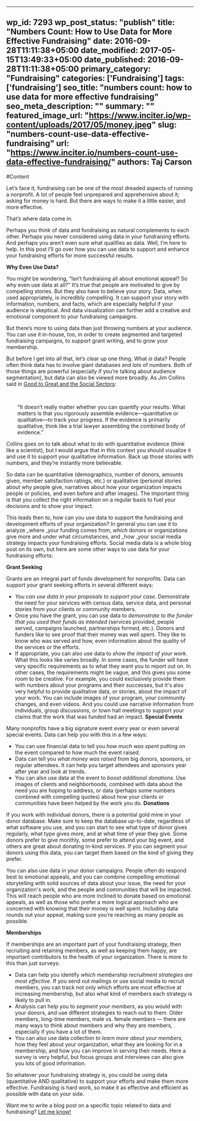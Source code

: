 
---
wp_id: 7293
wp_post_status: "publish" 
title: "Numbers Count: How to Use Data for More Effective Fundraising"
date: 2016-09-28T11:11:38+05:00
date_modified: 2017-05-15T13:49:33+05:00
date_published: 2016-09-28T11:11:38+05:00
primary_category: "Fundraising"
categories: ['Fundraising'] 
tags: ['fundraising']
seo_title: "numbers count: how to use data for more effective fundraising"
seo_meta_description: ""
summary: ""
featured_image_url: "https://www.inciter.io/wp-content/uploads/2017/05/money.jpeg"
slug: "numbers-count-use-data-effective-fundraising"
url: "https://www.inciter.io/numbers-count-use-data-effective-fundraising/"
authors: Taj Carson
---

#Content

Let’s face it, fundraising can be one of the most dreaded aspects of running a nonprofit. A lot of people feel unprepared and apprehensive about it; asking for money is hard. But there are ways to make it a little easier, and more effective.

That’s where data come in.

Perhaps you think of data and fundraising as natural complements to each other. Perhaps you never considered using data in your fundraising efforts. And perhaps you aren’t even sure what qualifies as data. Well, I’m here to help. In this post I’ll go over how you can use data to support and enhance your fundraising efforts for more successful results.

__Why Even Use Data?__

You might be wondering, “Isn’t fundraising all about emotional appeal? So why even use data at all?” It’s true that people are motivated to give by compelling stories. But they also have to believe your story. Data, when used appropriately, is incredibly compelling. It can support your story with information, numbers, and facts, which are especially helpful if your audience is skeptical. And data visualization can further add a creative and emotional component to your fundraising campaigns.

But there’s more to using data than just throwing numbers at your audience. You can use it in-house, too, in order to create segmented and targeted fundraising campaigns, to support grant writing, and to grow your membership.

But before I get into all that, let’s clear up one thing. What _is_ data? People often think data has to involve giant databases and lots of numbers. Both of those things are powerful (especially if you’re talking about audience segmentation), but data can also be viewed more broadly. As Jim Collins said in [Good to Great and the Social Sectors](https://www.amazon.com/Good-Great-Social-Sectors-Monograph/dp/0977326403):

&nbsp;
<p style="padding-left: 30px;">“It doesn’t really matter whether you can quantify your results. What matters is that you rigorously assemble evidence—quantitative or qualitative—to track your progress. If the evidence is primarily qualitative, think like a trial lawyer assembling the combined body of evidence.”</p>

Collins goes on to talk about what to do with quantitative evidence (think like a scientist), but I would argue that in this context you should visualize it and use it to support your qualitative information. Back up those stories with numbers, and they’re instantly more believable.

So data can be quantitative (demographics, number of donors, amounts given, member satisfaction ratings, etc.) or qualitative (personal stories about why people give, narratives about how your organization impacts people or policies, and even before and after images). The important thing is that you collect the right information on a regular basis to fuel your decisions and to show your impact.

This leads then to, how can you use data to support the fundraising and development efforts of your organization? In general you can use it to analyze _where _your funding comes from, _which_ donors or organizations give more and under what circumstances, and _how _your social media strategy impacts your fundraising efforts. Social media data is a whole blog post on its own, but here are some other ways to use data for your fundraising efforts:

__Grant Seeking__

Grants are an integral part of funds development for nonprofits. Data can support your grant seeking efforts in several different ways:
*   _You can use data in your proposals to support your case._ Demonstrate the need for your services with census data, service data, and personal stories from your clients or community members.
*   Once you have the grant, you can use data to _demonstrate to the funder that you used their funds as intended_ (services provided, people served, campaigns launched, partnerships formed, etc.). Donors and funders like to see proof that their money was well spent. They like to know who was served and how, even information about the quality of the services or the efforts.
*   If appropriate, you can also use data to _show the impact of your work_. What this looks like varies broadly. In some cases, the funder will have very specific requirements as to what they want you to report out on. In other cases, the requirements might be vague, and this gives you some room to be creative. For example, you could exclusively provide them with numbers about your programs and their successes, but it's also very helpful to provide qualitative data, or stories, about the impact of your work. You can include images of your program, your community changes, and even videos. And you could use narrative information from individuals, group discussions, or town hall meetings to support your claims that the work that was funded had an impact.
__Special Events__

Many nonprofits have a big signature event every year or even several special events. Data can help you with this in a few ways:
*   You can use financial data to tell you _how much was spent_ putting on the event compared to how much the event raised.
*   Data can tell you _what money was raised_ from big donors, sponsors, or regular attendees. It can help you target attendees and sponsors year after year and look at trends.
*   You can also use data at the event to _boost additional donations_. Use images of clients and neighborhoods, combined with data about the need you are hoping to address, or data (perhaps some numbers combined with compelling quotes) about how your clients or communities have been helped by the work you do.
__Donations__

If you work with individual donors, there is a potential gold mine in your donor database. Make sure to keep the database up-to-date, regardless of what software you use, and you can start to see what type of donor gives regularly, what type gives more, and at what time of year they give. Some donors prefer to give monthly, some prefer to attend your big event, and others are great about donating in-kind services. If you can segment your donors using this data, you can target them based on the kind of giving they prefer.

You can also use data in your donor campaigns. People often do respond best to emotional appeals, and you can combine compelling emotional storytelling with solid sources of data about your issue, the need for your organization's work, and the people and communities that will be impacted. This will reach people who are more inclined to donate based on emotional appeals, as well as those who prefer a more logical approach who are concerned with knowing that their money is well spent. Including data rounds out your appeal, making sure you’re reaching as many people as possible.

__Memberships__

If memberships are an important part of your fundraising strategy, then recruiting and retaining members, as well as keeping them happy, are important contributors to the health of your organization. There is more to this than just surveys:
*   Data can help you identify _which membership recruitment strategies are most effective_. If you send out mailings or use social media to recruit members, you can track not only which efforts are most effective at increasing membership, but also what kind of members each strategy is likely to pull in.
*   Analysis can help you to _segment your members_, as you would with your donors, and use different strategies to reach out to them. Older members, long-time members, male vs. female members — there are many ways to think about members and why they are members, especially if you have a lot of them.
*   You can also use data collection _to learn more about your members_, how they feel about your organization, what they are looking for in a membership, and how you can improve in serving their needs. Here a survey is very helpful, but focus groups and interviews can also give you lots of good information.

So whatever your fundraising strategy is, you could be using data (quantitative AND qualitative) to support your efforts and make them more effective. Fundraising is hard work, so make it as effective and efficient as possible with data on your side.

Want me to write a blog post on a specific topic related to data and fundraising? [Let me know!](mailto:taj@carsonresearch.com)


